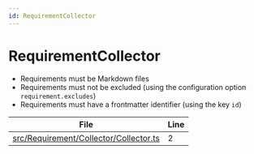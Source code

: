 ```yaml
---
id: RequirementCollector
---
```


# RequirementCollector

-   Requirements must be Markdown files
-   Requirements must not be excluded (using the configuration option `requirement.excludes`)
-   Requirements must have a frontmatter identifier (using the key `id`)

<div class="tracey">

| File                                                                                      | Line |
| ----------------------------------------------------------------------------------------- | ---- |
| [src/Requirement/Collector/Collector.ts](../../src/Requirement/Collector/Collector.ts#L2) | 2    |

</div>
